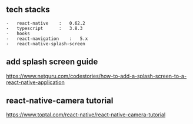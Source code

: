 ## tech stacks

    -   react-native    :   0.62.2
    -   typescript      :   3.8.3
    -   hooks
    -   react-navigation    :   5.x
    -   react-native-splash-screen

## add splash screen guide

https://www.netguru.com/codestories/how-to-add-a-splash-screen-to-a-react-native-application

## react-native-camera tutorial

https://www.toptal.com/react-native/react-native-camera-tutorial
